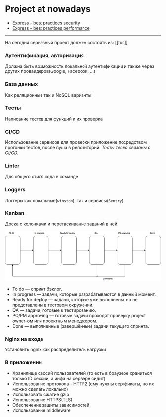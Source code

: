 # Project at nowadays

* [Express - best practices security](https://expressjs.com/ru/advanced/best-practice-security.html)
* [Express - best practices performance](https://expressjs.com/ru/advanced/best-practice-performance.html)

---

На сегодня серьезный проект должен состоять из:
[[toc]]

### Аутентификация, авторизация
Должна быть возможность локальной аутентификации и также через других провайдеров(Google, Facebook, ...)

### База данных
Как реляционные так и NoSQL варианты

### Тесты
Написание тестов для функций и их проверка

### CI/CD
Использование сервисов для проверки приложение посредством прогонки тестов, после пуша в репозиторий. *Тесты тесно связаны с CI/CD.*

### Linter 
Для общего стиля кода в команде

### Loggers
Логгеры как локальные(`winston`), так и сервисы(`Sentry`)

### Kanban
Доска с колонками и перетаскивание заданий в ней.

![](./assets/kanban-schema.png)

* To do — спринт бэклог.
* In progress — задачи, которые разрабатываются в данный момент.
* Ready for deploy — задачи, которые уже выполнены, но не представлены в тестовом окружении.
* QA — задачи, готовые к тестированию.
* PO/PM approving — готовые задачи проходят проверку project owner-ом или проектным менеджером.
* Done — выполненные (завершённые) задачи текущего спринта.  

### Nginx на входе
Установить nginx как распределитель нагрузки

### В приложении
* Хранилище сессий пользователей (то есть в браузере храниться только ID сессии, а инфа на сервере сидит)
* Использование протокола - HTTP2 (ему нужны сертфикаты, но их можно сделать локально)
* Использовать сжатие gzip
* Использование HTTPS(TLS)
* Обеспечение защиты зависимостей
* Использование middleware




